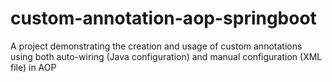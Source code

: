# custom-annotation-aop-springboot
A project demonstrating the creation and usage of custom annotations using both auto-wiring (Java configuration) and manual configuration (XML file) in AOP

